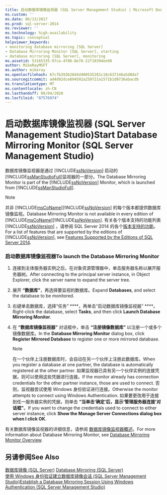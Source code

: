 ```yaml
---
title: 启动数据库镜像监视器 (SQL Server Management Studio) | Microsoft Docs
ms.custom: ''
ms.date: 06/13/2017
ms.prod: sql-server-2014
ms.reviewer: ''
ms.technology: high-availability
ms.topic: conceptual
helpviewer_keywords:
- monitoring database mirroring [SQL Server]
- Database Mirroring Monitor [SQL Server], starting
- database mirroring [SQL Server], monitoring
ms.assetid: 53165335-97ca-4f88-8e78-22f1839dee98
author: MikeRayMSFT
ms.author: mikeray
ms.openlocfilehash: 67c7b393b28d4d400535281c18c637146a5d8da7
ms.sourcegitcommit: ad4d92dce894592a259721a1571b1d8736abacdb
ms.translationtype: MT
ms.contentlocale: zh-CN
ms.lasthandoff: 08/04/2020
ms.locfileid: "87576974"
---
```

# <a name="start-database-mirroring-monitor-sql-server-management-studio"></a><span data-ttu-id="7b8b0-102">启动数据库镜像监视器 (SQL Server Management Studio)</span><span class="sxs-lookup"><span data-stu-id="7b8b0-102">Start Database Mirroring Monitor (SQL Server Management Studio)</span></span>
  <span data-ttu-id="7b8b0-103">数据库镜像监视器是通过 [!INCLUDE[ssNoVersion](../../includes/ssnoversion-md.md)] 启动的 [!INCLUDE[ssManStudioFull](../../includes/ssmanstudiofull-md.md)]监视器的一部分。</span><span class="sxs-lookup"><span data-stu-id="7b8b0-103">The Database Mirroring Monitor is part of the [!INCLUDE[ssNoVersion](../../includes/ssnoversion-md.md)] Monitor, which is launched from [!INCLUDE[ssManStudioFull](../../includes/ssmanstudiofull-md.md)].</span></span>  
  
> [!NOTE]  
>  <span data-ttu-id="7b8b0-104">并非 [!INCLUDE[msCoName](../../includes/msconame-md.md)][!INCLUDE[ssNoVersion](../../includes/ssnoversion-md.md)] 的每个版本都提供数据库镜像监视。</span><span class="sxs-lookup"><span data-stu-id="7b8b0-104">Database Mirroring Monitor is not available in every edition of [!INCLUDE[msCoName](../../includes/msconame-md.md)][!INCLUDE[ssNoVersion](../../includes/ssnoversion-md.md)].</span></span> <span data-ttu-id="7b8b0-105">有关各个版本支持的功能列表 [!INCLUDE[ssNoVersion](../../includes/ssnoversion-md.md)] ，请参阅 SQL Server 2014 的各个[版本支持的功能](../../getting-started/features-supported-by-the-editions-of-sql-server-2014.md)。</span><span class="sxs-lookup"><span data-stu-id="7b8b0-105">For a list of features that are supported by the editions of [!INCLUDE[ssNoVersion](../../includes/ssnoversion-md.md)], see [Features Supported by the Editions of SQL Server 2014](../../getting-started/features-supported-by-the-editions-of-sql-server-2014.md).</span></span>  
  
### <a name="to-launch-the-database-mirroring-monitor"></a><span data-ttu-id="7b8b0-106">启动数据库镜像监视器</span><span class="sxs-lookup"><span data-stu-id="7b8b0-106">To launch the Database Mirroring Monitor</span></span>  
  
1.  <span data-ttu-id="7b8b0-107">连接到主体服务器实例之后，在对象资源管理器中，单击服务器名称以展开服务器树。</span><span class="sxs-lookup"><span data-stu-id="7b8b0-107">After connecting to the principal server instance, in Object Explorer, click the server name to expand the server tree.</span></span>  
  
2.  <span data-ttu-id="7b8b0-108">展开 **“数据库”**，再选择要监视的数据库。</span><span class="sxs-lookup"><span data-stu-id="7b8b0-108">Expand **Databases**, and select the database to be monitored.</span></span>  
  
3.  <span data-ttu-id="7b8b0-109">右键单击数据库，选择“任务” \*\*\*\*，再单击“启动数据库镜像监视器” \*\*\*\*。</span><span class="sxs-lookup"><span data-stu-id="7b8b0-109">Right-click the database, select **Tasks**, and then click **Launch Database Mirroring Monitor**.</span></span>  
  
4.  <span data-ttu-id="7b8b0-110">在 **“数据库镜像监视器”** 对话框中，单击 **“注册镜像数据库”** 以注册一个或多个镜像数据库。</span><span class="sxs-lookup"><span data-stu-id="7b8b0-110">In the **Database Mirroring Monitor** dialog box, click **Register Mirrored Database** to register one or more mirrored database.</span></span>  
  
    > [!NOTE]  
    >  <span data-ttu-id="7b8b0-111">在一个伙伴上注册数据库时，会自动在另一个伙伴上注册此数据库。</span><span class="sxs-lookup"><span data-stu-id="7b8b0-111">When you register a database at one partner, the database is automatically registered at the other partner.</span></span> <span data-ttu-id="7b8b0-112">如果监视器已具有另一个伙伴实例的连接凭据，则可以使用这些凭据进行连接。</span><span class="sxs-lookup"><span data-stu-id="7b8b0-112">If the monitor already has connection credentials for the other partner instance, those are used to connect.</span></span> <span data-ttu-id="7b8b0-113">否则，监视器尝试使用 Windows 身份验证进行连接。</span><span class="sxs-lookup"><span data-stu-id="7b8b0-113">Otherwise the monitor attempts to connect using Windows Authentication.</span></span> <span data-ttu-id="7b8b0-114">如果要更改用于连接到任一服务器实例的凭据，则单击 **“当单击‘确定’后，显示‘管理服务器连接’对话框”**。</span><span class="sxs-lookup"><span data-stu-id="7b8b0-114">If you want to change the credentials used to connect to either server instance, click **Show the Manage Server Connections dialog box when I click OK**.</span></span>  
  
 <span data-ttu-id="7b8b0-115">有关数据库镜像监视器的详细信息，请参阅 [数据库镜像监视器概述](database-mirroring-monitor-overview.md)。</span><span class="sxs-lookup"><span data-stu-id="7b8b0-115">For more information about Database Mirroring Monitor, see [Database Mirroring Monitor Overview](database-mirroring-monitor-overview.md).</span></span>  
  
## <a name="see-also"></a><span data-ttu-id="7b8b0-116">另请参阅</span><span class="sxs-lookup"><span data-stu-id="7b8b0-116">See Also</span></span>  
 <span data-ttu-id="7b8b0-117">[数据库镜像 (SQL Server)](database-mirroring-sql-server.md) </span><span class="sxs-lookup"><span data-stu-id="7b8b0-117">[Database Mirroring &#40;SQL Server&#41;](database-mirroring-sql-server.md) </span></span>  
 [<span data-ttu-id="7b8b0-118">使用 Windows 身份验证建立数据库镜像会话 (SQL Server Management Studio)</span><span class="sxs-lookup"><span data-stu-id="7b8b0-118">Establish a Database Mirroring Session Using Windows Authentication &#40;SQL Server Management Studio&#41;</span></span>](establish-database-mirroring-session-windows-authentication.md)  
  
  
